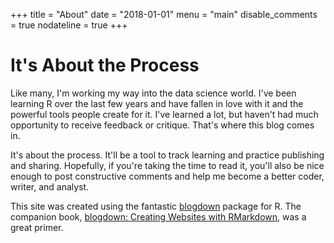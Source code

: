 +++
title = "About"
date = "2018-01-01"
menu = "main"
disable_comments = true
nodateline = true
+++

# It's About the Process

Like many, I'm working my way into the data science world. I've been learning R over the last few years and have fallen in love with it and the powerful tools people create for it. I've learned a lot, but haven't had much opportunity to receive feedback or critique. That's where this blog comes in. 

It's about the process. It'll be a tool to track learning and practice publishing and sharing.  Hopefully, if you're taking the time to read it, you'll also be nice enough to post constructive comments and help me become a better coder, writer, and analyst.

This site was created using the fantastic [blogdown](https://cran.r-project.org/web/packages/blogdown/index.html) package for R.  The companion book, [blogdown: Creating Websites with RMarkdown](https://bookdown.org/yihui/blogdown/), was a great primer.